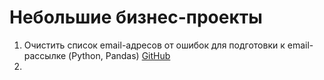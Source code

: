 # Небольшие бизнес-проекты
1. Очистить список email-адресов от ошибок для подготовки к email-рассылке (Python, Pandas) <a href="https://github.com/DmTih/small-projects/blob/main/email_cleaning.ipynb">GitHub</a>
2.
